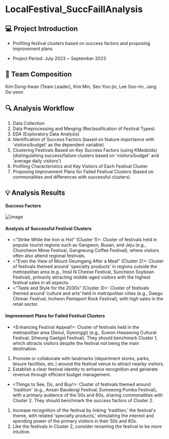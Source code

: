# LocalFestival_SuccFaillAnalysis

## 💻 Project Introduction
<Analysis of Success Factors and Clustering of Nationwide Regional Festivals>
  
- Profiling festival clusters based on success factors and proposing improvement plans
  
- Project Period: July 2023 ~ September 2023

## 🫶 Team Composition
Kim Dong-hwan (Team Leader), Kim Min, Seo Yoo-jin, Lee Soo-rin, Jang Da-yeon

## 🔍 Analysis Workflow

1. Data Collection<br>
2. Data Preprocessing and Merging (Reclassification of Festival Types)
3. EDA (Exploratory Data Analysis)
4. Identification of Success Factors (based on feature importance with 'visitors/budget' as the dependent variable)
5. Clustering Festivals Based on Key Success Factors (using KMedoids) (distinguishing success/failure clusters based on 'visitors/budget' and 'average daily visitors')
6. Profiling Characteristics and Key Visitors of Each Festival Cluster
7. Proposing Improvement Plans for Failed Festival Clusters (based on commonalities and differences with successful clusters)

## 💡 Analysis Results
#### Success Factors
![image](https://github.com/dongdo1999/LocalFestival_SuccFaillAnalysis/assets/47492780/c16e1a47-bb61-47fe-afeb-de83c5b9142e)


#### Analysis of Successful Festival Clusters
- <"Strike While the Iron is Hot" (Cluster 1)>: Cluster of festivals held in popular tourist regions such as Gangwon, Busan, and Jeju (e.g., Chuncheon Mime Festival, Gangneung Coffee Festival), where visitors often also attend regional festivals.
- <"Even the View of Mount Geumgang After a Meal" (Cluster 2)>: Cluster of festivals themed around 'specialty products' in regions outside the metropolitan area (e.g., Imsil N Cheese Festival, Suncheon Soybean Festival), primarily attracting middle-aged visitors with the highest festival sales in all aspects.
- <"Taste and Style for the 2030s" (Cluster 3)>: Cluster of festivals themed around 'culture and arts' held in metropolitan cities (e.g., Daegu Chimac Festival, Incheon Pentaport Rock Festival), with high sales in the retail sector.
#### Improvement Plans for Failed Festival Clusters
- <Enhancing Festival Appeal!>: Cluster of festivals held in the metropolitan area (Seoul, Gyeonggi) (e.g., Suwon Hwaseong Cultural Festival, Siheung Gaetgol Festival). They should benchmark Cluster 1, which attracts visitors despite the festival not being the main destination.
1. Promote or collaborate with landmarks (department stores, parks, leisure facilities, etc.) around the festival venue to attract nearby visitors.
2. Establish a clear festival identity to enhance recognition and generate revenue through efficient budget management.

- <Things to See, Do, and Buy!>: Cluster of festivals themed around 'tradition' (e.g., Ansan Baudeogi Festival, Eumseong Pumba Festival), with a primary audience of the 50s and 60s, sharing commonalities with Cluster 2. They should benchmark the success factors of Cluster 2.
1. Increase recognition of the festival by linking 'tradition,' the festival's theme, with related 'specialty products,' stimulating the interest and spending power of the primary visitors in their 50s and 60s.
2. Like the festivals in Cluster 2, consider renaming the festival to be more intuitive.
